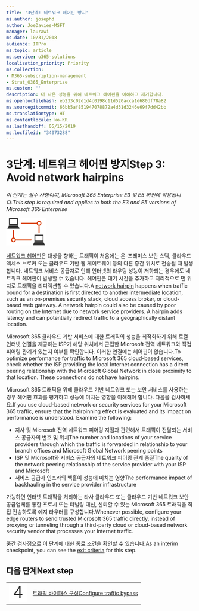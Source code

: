 ```yaml
---
title: '3단계: 네트워크 헤어핀 방지'
ms.author: josephd
author: JoeDavies-MSFT
manager: laurawi
ms.date: 10/31/2018
audience: ITPro
ms.topic: article
ms.service: o365-solutions
localization_priority: Priority
ms.collection:
- M365-subscription-management
- Strat_O365_Enterprise
ms.custom: ''
description: 더 나은 성능을 위해 네트워크 헤어핀을 이해하고 제거합니다.
ms.openlocfilehash: eb233c02d1d4c0198c11d520acca1d680df78a82
ms.sourcegitcommit: 66bb5af851947078872a4d31d3246e69f7dd42bb
ms.translationtype: HT
ms.contentlocale: ko-KR
ms.lasthandoff: 05/15/2019
ms.locfileid: "34073288"
---
```

# <a name="step-3-avoid-network-hairpins"></a><span data-ttu-id="4c58e-103">3단계: 네트워크 헤어핀 방지</span><span class="sxs-lookup"><span data-stu-id="4c58e-103">Step 3: Avoid network hairpins</span></span>

<span data-ttu-id="4c58e-104">*이 단계는 필수 사항이며, Microsoft 365 Enterprise E3 및 E5 버전에 적용됩니다.*</span><span class="sxs-lookup"><span data-stu-id="4c58e-104">*This step is required and applies to both the E3 and E5 versions of Microsoft 365 Enterprise*</span></span>

![](./media/deploy-foundation-infrastructure/networking_icon-small.png)

<span data-ttu-id="4c58e-p101">[네트워크 헤어핀](https://docs.microsoft.com/office365/enterprise/office-365-network-connectivity-principles#BKMK_P3)은 대상을 향하는 트래픽이 처음에는 온-프레미스 보안 스택, 클라우드 액세스 브로커 또는 클라우드 기반 웹 게이트웨이 등의 다른 중간 위치로 전송될 때 발생합니다. 네트워크 서비스 공급자로 인해 인터넷의 라우팅 성능이 저하되는 경우에도 네트워크 헤어핀이 발생할 수 있습니다. 헤어핀은 대기 시간을 추가하고 지리적으로 먼 위치로 트래픽을 리디렉션할 수 있습니다.</span><span class="sxs-lookup"><span data-stu-id="4c58e-p101">A [network hairpin](https://docs.microsoft.com/office365/enterprise/office-365-network-connectivity-principles#BKMK_P3) happens when traffic bound for a destination is first directed to another intermediate location, such as an on-premises security stack, cloud access broker, or cloud-based web gateway. A network hairpin could also be caused by poor routing on the Internet due to network service providers. A hairpin adds latency and can potentially redirect traffic to a geographically distant location.</span></span>

<span data-ttu-id="4c58e-p102">Microsoft 365 클라우드 기반 서비스에 대한 트래픽의 성능을 최적화하기 위해 로컬 인터넷 연결을 제공하는 ISP가 해당 위치에서 근접한 Microsoft 전역 네트워크와 직접 피어링 관계가 있는지 여부를 확인합니다. 이러한 연결에는 헤어핀이 없습니다.</span><span class="sxs-lookup"><span data-stu-id="4c58e-p102">To optimize performance for traffic to Microsoft 365 cloud-based services, check whether the ISP providing the local Internet connection has a direct peering relationship with the Microsoft Global Network in close proximity to that location. These connections do not have hairpins.</span></span>

<span data-ttu-id="4c58e-p103">Microsoft 365 트래픽을 위해 클라우드 기반 네트워크 또는 보안 서비스를 사용하는 경우 헤어핀 효과를 평가하고 성능에 미치는 영향을 이해해야 합니다. 다음을 검사하세요.</span><span class="sxs-lookup"><span data-stu-id="4c58e-p103">If you use cloud-based network or security services for your Microsoft 365 traffic, ensure that the hairpinning effect is evaluated and its impact on performance is understood. Examine the following:</span></span>

- <span data-ttu-id="4c58e-112">지사 및 Microsoft 전역 네트워크 피어링 지점과 관련해서 트래픽이 전달되는 서비스 공급자의 번호 및 위치</span><span class="sxs-lookup"><span data-stu-id="4c58e-112">The number and locations of your service providers through which the traffic is forwarded in relationship to your branch offices and Microsoft Global Network peering points</span></span> 
- <span data-ttu-id="4c58e-113">ISP 및 Microsoft와 서비스 공급자의 네트워크 피어링 관계 품질</span><span class="sxs-lookup"><span data-stu-id="4c58e-113">The quality of the network peering relationship of the service provider with your ISP and Microsoft</span></span> 
- <span data-ttu-id="4c58e-114">서비스 공급자 인프라의 백홀이 성능에 미치는 영향</span><span class="sxs-lookup"><span data-stu-id="4c58e-114">The performance impact of backhauling in the service provider infrastructure</span></span>

<span data-ttu-id="4c58e-115">가능하면 인터넷 트래픽을 처리하는 타사 클라우드 또는 클라우드 기반 네트워크 보안 공급업체를 통한 프로시 또는 터널링 대신, 신뢰할 수 있는 Microsoft 365 트래픽을 직접 전송하도록 에지 라우터를 구성합니다.</span><span class="sxs-lookup"><span data-stu-id="4c58e-115">Whenever possible, configure your edge routers to send trusted Microsoft 365 traffic directly, instead of proxying or tunneling through a third-party cloud or cloud-based network security vendor that processes your Internet traffic.</span></span> 

<span data-ttu-id="4c58e-116">중간 검사점으로 이 단계에 대한 [종료 조건](networking-exit-criteria.md#crit-networking-step3)을 확인할 수 있습니다.</span><span class="sxs-lookup"><span data-stu-id="4c58e-116">As an interim checkpoint, you can see the [exit criteria](networking-exit-criteria.md#crit-networking-step3) for this step.</span></span>

## <a name="next-step"></a><span data-ttu-id="4c58e-117">다음 단계</span><span class="sxs-lookup"><span data-stu-id="4c58e-117">Next step</span></span>

|||
|:-------|:-----|
|![](./media/stepnumbers/Step4.png)|[<span data-ttu-id="4c58e-118">트래픽 바이패스 구성</span><span class="sxs-lookup"><span data-stu-id="4c58e-118">Configure traffic bypass</span></span>](networking-configure-proxies-firewalls.md)|
